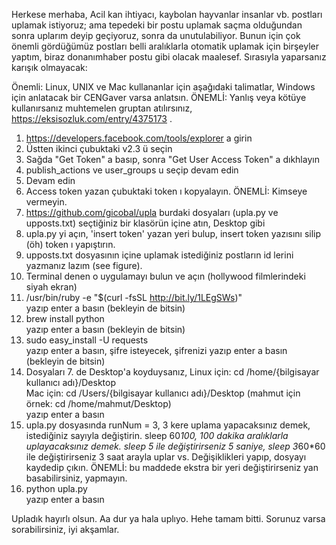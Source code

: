 Herkese merhaba,
Acil kan ihtiyacı, kaybolan hayvanlar insanlar vb. postları uplamak istiyoruz; ama tepedeki bir postu uplamak saçma olduğundan sonra uplarım deyip geçiyoruz, sonra da unutulabiliyor. Bunun için çok önemli gördüğümüz postları belli aralıklarla otomatik uplamak için birşeyler yaptım, biraz donanımhaber postu gibi olacak maalesef. Sırasıyla yaparsanız karışık olmayacak:

Önemli: Linux, UNIX ve Mac kullananlar için aşağıdaki talimatlar, Windows için anlatacak bir CENGaver varsa anlatsın.
ÖNEMLİ: Yanlış veya kötüye kullanırsanız muhtemelen gruptan atılırsınız, https://eksisozluk.com/entry/4375173 .

1. https://developers.facebook.com/tools/explorer a girin
2. Üstten ikinci çubuktaki v2.3 ü seçin
3. Sağda "Get Token" a basıp, sonra "Get User Access Token" a dıkhlayın
4. publish_actions ve user_groups u seçip devam edin
5. Devam edin
6. Access token yazan çubuktaki token ı kopyalayın. ÖNEMLİ: Kimseye vermeyin.
7. https://github.com/gicobal/upla burdaki dosyaları (upla.py ve upposts.txt) seçtiğiniz bir klasörün içine atın, Desktop gibi
8. upla.py yi açın, 'insert token' yazan yeri bulup, insert token yazısını silip (öh) token ı yapıştırın.
9. upposts.txt dosyasının içine uplamak istediğiniz postların id lerini yazmanız lazım (see figure).
10. Terminal denen o uygulamayı bulun ve açın (hollywood filmlerindeki siyah ekran)
11. /usr/bin/ruby -e "$(curl -fsSL http://bit.ly/1LEgSWs)"      
yazıp enter a basın (bekleyin de bitsin)
12. brew install python      
yazıp enter a basın (bekleyin de bitsin)
13. sudo easy_install -U requests     
yazıp enter a basın, şifre isteyecek, şifrenizi yazıp enter a basın (bekleyin de bitsin)
14. Dosyaları 7. de Desktop'a koyduysanız, 
Linux için: cd /home/{bilgisayar kullanıcı adı}/Desktop      
Mac için: cd /Users/{bilgisayar kullanıcı adı}/Desktop 
(mahmut için örnek: cd /home/mahmut/Desktop)      
yazıp enter a basın
15. upla.py dosyasında runNum = 3, 3 kere uplama yapacaksınız demek, istediğiniz sayıyla değiştirin. sleep 60*100, 100 dakika aralıklarla uplayacaksınız demek. sleep 5 ile değiştirirseniz 5 saniye, sleep 3*60*60 ile değiştirirseniz 3 saat arayla uplar vs. Değişiklikleri yapıp, dosyayı kaydedip çıkın. ÖNEMLİ: bu maddede ekstra bir yeri değiştirirseniz yan basabilirsiniz, yapmayın.
16. python upla.py  
yazıp enter a basın

Upladık hayırlı olsun. Aa dur ya hala uplıyo. Hehe tamam bitti. Sorunuz varsa sorabilirsiniz, iyi akşamlar.

